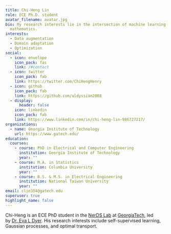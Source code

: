 ```yaml
---
title: Chi-Heng Lin
role: ECE Ph.D. student
avatar_filename: avatar.jpg
bio: My research interests lie in the intersection of machine learning and
  mathematics.
interests:
  - Data augmentation
  - Domain adaptation
  - Optimization
social:
  - icon: envelope
    icon_pack: fas
    link: /#contact
  - icon: twitter
    icon_pack: fab
    link: https://twitter.com/ChiHengHenry
  - icon: github
    icon_pack: fab
    link: https://github.com/uldyssian2008
  - display:
      header: false
    icon: linkedin
    icon_pack: fab
    link: https://www.linkedin.com/in/chi-heng-lin-986727217/
organizations:
  - name: Georgia Institute of Technology
    url: https://www.gatech.edu/
education:
  courses:
    - course: PhD in Electrical and Computer Engineering
      institution: Georgia Institute of Technology
      year: ""
    - course: M.A. in Statistics
      institution: Columbia University
      year: ""
    - course: B.S. & M.S. in Electrical Engineering
      institution: National Taiwan University
      year: ""
email: clin354@gatech.edu
superuser: true
highlight_name: false
---
```

Chi-Heng is an ECE PhD student in the [NerDS Lab](https://dyerlab.gatech.edu/) at [GeorgiaTech](https://www.ece.gatech.edu), led by [Dr. Eva L Dyer](https://dyerlab.gatech.edu/people/pi-profile/). His research interests include self-supervised learning, Gaussian processes, and optimal transport.